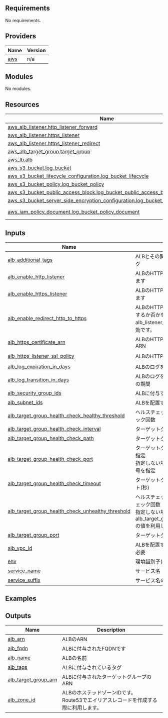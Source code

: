 <!-- BEGIN_TF_DOCS -->
## Requirements

No requirements.
## Providers

| Name | Version |
|------|---------|
| <a name="provider_aws"></a> [aws](#provider\_aws) | n/a |
## Modules

No modules.
## Resources

| Name | Type |
|------|------|
| [aws_alb_listener.http_listener_forward](https://registry.terraform.io/providers/hashicorp/aws/latest/docs/resources/alb_listener) | resource |
| [aws_alb_listener.https_listener](https://registry.terraform.io/providers/hashicorp/aws/latest/docs/resources/alb_listener) | resource |
| [aws_alb_listener.https_listener_redirect](https://registry.terraform.io/providers/hashicorp/aws/latest/docs/resources/alb_listener) | resource |
| [aws_alb_target_group.target_group](https://registry.terraform.io/providers/hashicorp/aws/latest/docs/resources/alb_target_group) | resource |
| [aws_lb.alb](https://registry.terraform.io/providers/hashicorp/aws/latest/docs/resources/lb) | resource |
| [aws_s3_bucket.log_bucket](https://registry.terraform.io/providers/hashicorp/aws/latest/docs/resources/s3_bucket) | resource |
| [aws_s3_bucket_lifecycle_configuration.log_bucket_lifecycle](https://registry.terraform.io/providers/hashicorp/aws/latest/docs/resources/s3_bucket_lifecycle_configuration) | resource |
| [aws_s3_bucket_policy.log_bucket_policy](https://registry.terraform.io/providers/hashicorp/aws/latest/docs/resources/s3_bucket_policy) | resource |
| [aws_s3_bucket_public_access_block.log_bucket_public_access_block](https://registry.terraform.io/providers/hashicorp/aws/latest/docs/resources/s3_bucket_public_access_block) | resource |
| [aws_s3_bucket_server_side_encryption_configuration.log_bucket_sse_configuration](https://registry.terraform.io/providers/hashicorp/aws/latest/docs/resources/s3_bucket_server_side_encryption_configuration) | resource |
| [aws_iam_policy_document.log_bucket_policy_document](https://registry.terraform.io/providers/hashicorp/aws/latest/docs/data-sources/iam_policy_document) | data source |
## Inputs

| Name | Description | Type | Default | Required |
|------|-------------|------|---------|:--------:|
| <a name="input_alb_additional_tags"></a> [alb\_additional\_tags](#input\_alb\_additional\_tags) | ALBとその関連リソースに付与する追加リソースタグ | `map(string)` | `{}` | no |
| <a name="input_alb_enable_http_listener"></a> [alb\_enable\_http\_listener](#input\_alb\_enable\_http\_listener) | ALBのHTTPリスナーを有効にするか否かを指定します | `bool` | `true` | no |
| <a name="input_alb_enable_https_listener"></a> [alb\_enable\_https\_listener](#input\_alb\_enable\_https\_listener) | ALBのHTTPSリスナーを有効にするか否かを指定します | `bool` | `true` | no |
| <a name="input_alb_enable_redirect_http_to_https"></a> [alb\_enable\_redirect\_http\_to\_https](#input\_alb\_enable\_redirect\_http\_to\_https) | ALBのHTTPリスナーからHTTPSへとリダイレクトするか否かを指定します。<br/>alb\_listener\_enable\_httpが有効(true)な場合のみ有効です。 | `bool` | `true` | no |
| <a name="input_alb_https_certificate_arn"></a> [alb\_https\_certificate\_arn](#input\_alb\_https\_certificate\_arn) | ALBのHTTPリスナーに付与するSSL/TLS証明書のARN | `string` | `""` | no |
| <a name="input_alb_https_listener_ssl_policy"></a> [alb\_https\_listener\_ssl\_policy](#input\_alb\_https\_listener\_ssl\_policy) | ALBのHTTPリスナーのSSLポリシーを指定します | `string` | `"ELBSecurityPolicy-2016-08"` | no |
| <a name="input_alb_log_expiration_in_days"></a> [alb\_log\_expiration\_in\_days](#input\_alb\_log\_expiration\_in\_days) | ALBのログをS3に保管した後、削除するまでの期間 | `number` | `550` | no |
| <a name="input_alb_log_transition_in_days"></a> [alb\_log\_transition\_in\_days](#input\_alb\_log\_transition\_in\_days) | ALBのログをS3に保管した後標準IAに移行するまでの期間 | `number` | `90` | no |
| <a name="input_alb_security_group_ids"></a> [alb\_security\_group\_ids](#input\_alb\_security\_group\_ids) | ALBに付与するセキュリティグループIDのリスト | `list(string)` | `[]` | no |
| <a name="input_alb_subnet_ids"></a> [alb\_subnet\_ids](#input\_alb\_subnet\_ids) | ALBを配置するサブネットIDのリスト | `list(string)` | n/a | yes |
| <a name="input_alb_target_group_health_check_healthy_threshold"></a> [alb\_target\_group\_health\_check\_healthy\_threshold](#input\_alb\_target\_group\_health\_check\_healthy\_threshold) | ヘルスチェック先をHealthyと判断するヘルスチェック回数 | `number` | `3` | no |
| <a name="input_alb_target_group_health_check_interval"></a> [alb\_target\_group\_health\_check\_interval](#input\_alb\_target\_group\_health\_check\_interval) | ターゲットグループのヘルスチェック間隔(秒) | `number` | `30` | no |
| <a name="input_alb_target_group_health_check_path"></a> [alb\_target\_group\_health\_check\_path](#input\_alb\_target\_group\_health\_check\_path) | ターゲットグループのヘルスチェックに使うパス | `string` | `"/"` | no |
| <a name="input_alb_target_group_health_check_port"></a> [alb\_target\_group\_health\_check\_port](#input\_alb\_target\_group\_health\_check\_port) | ターゲットグループのヘルスチェック用ポート番号指定<br/>指定しない場合は、alb\_target\_group\_portと同じ番号を指定 | `number` | `0` | no |
| <a name="input_alb_target_group_health_check_timeout"></a> [alb\_target\_group\_health\_check\_timeout](#input\_alb\_target\_group\_health\_check\_timeout) | ターゲットグループのヘルスチェックのタイムアウト(秒) | `number` | `10` | no |
| <a name="input_alb_target_group_health_check_unhealthy_threshold"></a> [alb\_target\_group\_health\_check\_unhealthy\_threshold](#input\_alb\_target\_group\_health\_check\_unhealthy\_threshold) | ヘルスチェック先をUnhealthyと判断するヘルスチェック回数<br/>指定しない場合はalb\_target\_group\_health\_check\_healthy\_thresholdの値を利用します | `number` | `0` | no |
| <a name="input_alb_target_group_port"></a> [alb\_target\_group\_port](#input\_alb\_target\_group\_port) | ターゲットグループの待受ポート番号 | `number` | `80` | no |
| <a name="input_alb_vpc_id"></a> [alb\_vpc\_id](#input\_alb\_vpc\_id) | ALBを配置するVPC ID、ターゲットグループ設定に必要 | `string` | n/a | yes |
| <a name="input_env"></a> [env](#input\_env) | 環境識別子(dev, stg, prod)など | `string` | n/a | yes |
| <a name="input_service_name"></a> [service\_name](#input\_service\_name) | サービス名 | `string` | n/a | yes |
| <a name="input_service_suffix"></a> [service\_suffix](#input\_service\_suffix) | サービス名のサフィックス | `string` | `""` | no |
## Examples
## Outputs

| Name | Description |
|------|-------------|
| <a name="output_alb_arn"></a> [alb\_arn](#output\_alb\_arn) | ALBのARN |
| <a name="output_alb_fqdn"></a> [alb\_fqdn](#output\_alb\_fqdn) | ALBに付与されたFQDNです |
| <a name="output_alb_name"></a> [alb\_name](#output\_alb\_name) | ALBの名前 |
| <a name="output_alb_tags"></a> [alb\_tags](#output\_alb\_tags) | ALBに付与されているタグ |
| <a name="output_alb_target_group_arn"></a> [alb\_target\_group\_arn](#output\_alb\_target\_group\_arn) | ALBに付与されたターゲットグループのARN |
| <a name="output_alb_zone_id"></a> [alb\_zone\_id](#output\_alb\_zone\_id) | ALBのホステッドゾーンIDです。<br/>Route53でエイリアスレコードを作成する際に利用します。 |
<!-- END_TF_DOCS -->